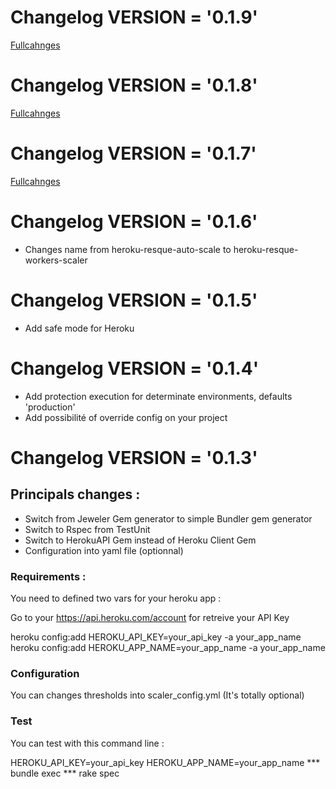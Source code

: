 # Changelog  VERSION = '0.1.9'

[Fullcahnges](https://github.com/joel/heroku-resque-workers-scaler/pull/5)

# Changelog  VERSION = '0.1.8'

[Fullcahnges](https://github.com/joel/heroku-resque-workers-scaler/pull/4)

# Changelog  VERSION = '0.1.7'

[Fullcahnges](https://github.com/joel/heroku-resque-workers-scaler/pull/4)

# Changelog  VERSION = '0.1.6'

* Changes name from heroku-resque-auto-scale to heroku-resque-workers-scaler

# Changelog  VERSION = '0.1.5'

* Add safe mode for Heroku

# Changelog  VERSION = '0.1.4'

* Add protection execution for determinate environments, defaults 'production'
* Add possibilité of override config on your project

# Changelog  VERSION = '0.1.3'

## Principals changes :

* Switch from Jeweler Gem generator to simple Bundler gem generator
* Switch to Rspec from TestUnit
* Switch to HerokuAPI Gem instead of Heroku Client Gem
* Configuration into yaml file (optionnal)

### Requirements :

You need to defined two vars for your heroku app :

Go to your https://api.heroku.com/account for retreive your API Key

heroku config:add HEROKU_API_KEY=your_api_key -a your_app_name
heroku config:add HEROKU_APP_NAME=your_app_name -a your_app_name

### Configuration

You can changes thresholds into scaler_config.yml (It's totally optional)

### Test

You can test with this command line :

  HEROKU_API_KEY=your_api_key HEROKU_APP_NAME=your_app_name *** bundle exec *** rake spec
